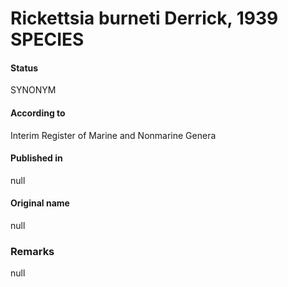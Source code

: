 # Rickettsia burneti Derrick, 1939 SPECIES

#### Status
SYNONYM

#### According to
Interim Register of Marine and Nonmarine Genera

#### Published in
null

#### Original name
null

### Remarks
null